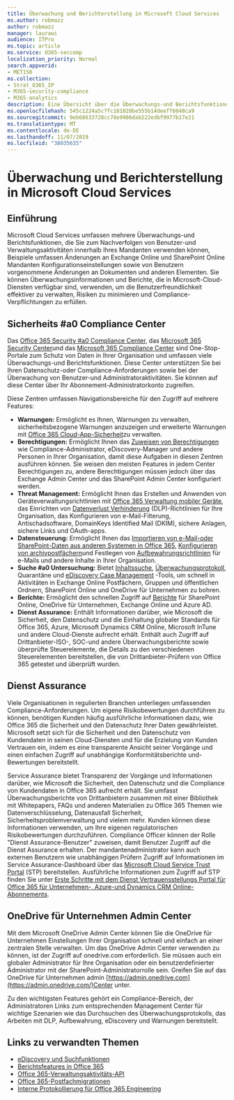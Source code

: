 ```yaml
---
title: Überwachung und Berichterstellung in Microsoft Cloud Services
ms.author: robmazz
author: robmazz
manager: laurawi
audience: ITPro
ms.topic: article
ms.service: O365-seccomp
localization_priority: Normal
search.appverid:
- MET150
ms.collection:
- Strat_O365_IP
- M365-security-compliance
- M365-analytics
description: Eine Übersicht über die Überwachungs-und Berichtsfunktionen in Office 365, Microsoft 365 und Service Assurance.
ms.openlocfilehash: 545c1224a5c7fc181028be555b14deeff6048ca9
ms.sourcegitcommit: 9eb68633728cc78e9906dab222edbf9977b17e21
ms.translationtype: MT
ms.contentlocale: de-DE
ms.lasthandoff: 11/07/2019
ms.locfileid: "38035635"
---
```

# <a name="auditing-and-reporting-in-microsoft-cloud-services"></a>Überwachung und Berichterstellung in Microsoft Cloud Services

## <a name="introduction"></a>Einführung

Microsoft Cloud Services umfassen mehrere Überwachungs-und Berichtsfunktionen, die Sie zum Nachverfolgen von Benutzer-und Verwaltungsaktivitäten innerhalb Ihres Mandanten verwenden können, Beispiele umfassen Änderungen an Exchange Online und SharePoint Online Mandanten Konfigurationseinstellungen sowie von Benutzern vorgenommene Änderungen an Dokumenten und anderen Elementen. Sie können Überwachungsinformationen und Berichte, die in Microsoft-Cloud-Diensten verfügbar sind, verwenden, um die Benutzerfreundlichkeit effektiver zu verwalten, Risiken zu minimieren und Compliance-Verpflichtungen zu erfüllen.

## <a name="security--compliance-centers"></a>Sicherheits #a0 Compliance Center

Das [Office 365 Security #a0 Compliance Center](https://protection.office.com), das [Microsoft 365 Security Center](https://security.microsoft.com)und das [Microsoft 365 Compliance Center](https://compliance.microsoft.com) sind One-Stop-Portale zum Schutz von Daten in Ihrer Organisation und umfassen viele Überwachungs-und Berichtsfunktionen. Diese Center unterstützen Sie bei Ihren Datenschutz-oder Compliance-Anforderungen sowie bei der Überwachung von Benutzer-und Administratoraktivitäten. Sie können auf diese Center über Ihr Abonnement-Administratorkonto zugreifen.

Diese Zentren umfassen Navigationsbereiche für den Zugriff auf mehrere Features:

- **Warnungen:** Ermöglicht es Ihnen, Warnungen zu verwalten, sicherheitsbezogene Warnungen anzuzeigen und erweiterte Warnungen mit [Office 365 Cloud-App-Sicherheit](https://docs.microsoft.com/cloud-app-security/what-is-cloud-app-security)zu verwalten.
- **Berechtigungen:** Ermöglicht Ihnen das [Zuweisen von Berechtigungen](https://support.office.com/article/Give-users-access-to-the-Office-365-Security-Compliance-Center-2cfce2c8-20c5-47f9-afc4-24b059c1bd76) wie Compliance-Administrator, eDiscovery-Manager und andere Personen in Ihrer Organisation, damit diese Aufgaben in diesen Zentren ausführen können. Sie weisen den meisten Features in jedem Center Berechtigungen zu, andere Berechtigungen müssen jedoch über das Exchange Admin Center und das SharePoint Admin Center konfiguriert werden.
- **Threat Management:** Ermöglicht Ihnen das Erstellen und Anwenden von Geräteverwaltungsrichtlinien mit [Office 365 Verwaltung mobiler Geräte](https://support.office.com/article/Overview-of-Mobile-Device-Management-for-Office-365-faa7d8e5-645d-4d59-839c-c8d4c1869e4a), das Einrichten von [Datenverlust Verhinderung](https://support.office.com/article/Overview-of-data-loss-prevention-policies-1966b2a7-d1e2-4d92-ab61-42efbb137f5e) (DLP)-Richtlinien für Ihre Organisation, das Konfigurieren von e-Mail-Filterung, Antischadsoftware, DomainKeys Identified Mail (DKIM), sichere Anlagen, sichere Links und OAuth-apps.
- **Datensteuerung:** Ermöglicht Ihnen das [Importieren von e-Mail-oder SharePoint-Daten aus anderen Systemen in Office 365](https://support.office.com/article/Import-PST-files-or-SharePoint-data-to-Office-365-ba688e0a-0fcb-4bd7-8e57-2b669564ea84), [Konfigurieren von archivpostfächern](https://support.office.com/article/Enable-archive-mailboxes-in-the-Office-365-Security-Compliance-Center-268a109e-7843-405b-bb3d-b9393b2342ce)und Festlegen von [Aufbewahrungsrichtlinien](https://docs.microsoft.com/microsoft-365/compliance/retention-policies) für e-Mails und andere Inhalte in Ihrer Organisation.
- **Suche #a0 Untersuchung:** Bietet [Inhaltssuche](https://support.office.com/article/Run-a-Content-Search-in-the-Office-365-Security-Compliance-Center-61852fd9-fe8a-4880-a339-cb19ed3bff4a), [Überwachungsprotokoll](https://support.office.com/article/Search-the-audit-log-in-the-Office-365-Security-Compliance-Center-0d4d0f35-390b-4518-800e-0c7ec95e946c), Quarantäne und [eDiscovery Case Management](https://support.office.com/article/Manage-eDiscovery-cases-in-the-Office-365-Security-Compliance-Center-edea80d6-20a7-40fb-b8c4-5e8c8395f6da) -Tools, um schnell in Aktivitäten in Exchange Online Postfächern, Gruppen und öffentlichen Ordnern, SharePoint Online und OneDrive für Unternehmen zu bohren.
- **Berichte:** Ermöglicht den schnellen Zugriff auf [Berichte](https://support.office.com/article/Reports-in-the-Office-365-Security-Compliance-Center-7acd33ce-1ec8-49fb-b625-43bac7b58c5a) für SharePoint Online, OneDrive für Unternehmen, Exchange Online und Azure AD.
- **Dienst Assurance:** Enthält Informationen darüber, wie Microsoft die Sicherheit, den Datenschutz und die Einhaltung globaler Standards für Office 365, Azure, Microsoft Dynamics CRM Online, Microsoft InTune und andere Cloud-Dienste aufrecht erhält. Enthält auch Zugriff auf Drittanbieter-ISO-, SOC-und andere Überwachungsberichte sowie überprüfte Steuerelemente, die Details zu den verschiedenen Steuerelementen bereitstellen, die von Drittanbieter-Prüfern von Office 365 getestet und überprüft wurden.

## <a name="service-assurance"></a>Dienst Assurance

Viele Organisationen in regulierten Branchen unterliegen umfassenden Compliance-Anforderungen. Um eigene Risikobewertungen durchführen zu können, benötigen Kunden häufig ausführliche Informationen dazu, wie Office 365 die Sicherheit und den Datenschutz Ihrer Daten gewährleistet. Microsoft setzt sich für die Sicherheit und den Datenschutz von Kundendaten in seinen Cloud-Diensten und für die Erzielung von Kunden Vertrauen ein, indem es eine transparente Ansicht seiner Vorgänge und einen einfachen Zugriff auf unabhängige Konformitätsberichte und-Bewertungen bereitstellt.

Service Assurance bietet Transparenz der Vorgänge und Informationen darüber, wie Microsoft die Sicherheit, den Datenschutz und die Compliance von Kundendaten in Office 365 aufrecht erhält. Sie umfasst Überwachungsberichte von Drittanbietern zusammen mit einer Bibliothek mit Whitepapers, FAQs und anderen Materialien zu Office 365 Themen wie Datenverschlüsselung, Datenausfall Sicherheit, Sicherheitsproblemverwaltung und vielem mehr. Kunden können diese Informationen verwenden, um Ihre eigenen regulatorischen Risikobewertungen durchzuführen. Compliance Officer können der Rolle "Dienst Assurance-Benutzer" zuweisen, damit Benutzer Zugriff auf die Dienst Assurance erhalten. Der mandantenadministrator kann auch externen Benutzern wie unabhängigen Prüfern Zugriff auf Informationen im Service Assurance-Dashboard über das [Microsoft Cloud Service Trust Portal](https://aka.ms/STP) (STP) bereitstellen. Ausführliche Informationen zum Zugriff auf STP finden Sie unter [Erste Schritte mit dem Dienst Vertrauensstellungs Portal für Office 365 für Unternehmen-, Azure-und Dynamics CRM Online-Abonnements](https://aka.ms/STPHelp).

## <a name="onedrive-for-business-admin-center"></a>OneDrive für Unternehmen Admin Center

Mit dem Microsoft OneDrive Admin Center können Sie die OneDrive für Unternehmen Einstellungen Ihrer Organisation schnell und einfach an einer zentralen Stelle verwalten. Um das OneDrive Admin Center verwenden zu können, ist der Zugriff auf onedrive.com erforderlich. Sie müssen auch ein globaler Administrator für Ihre Organisation oder ein benutzerdefinierter Administrator mit der SharePoint-Administratorrolle sein. Greifen Sie auf das OneDrive für Unternehmen admin [https://admin.onedrive.com](https://admin.onedrive.com/)Center unter.

Zu den wichtigsten Features gehört ein Compliance-Bereich, der Administratoren Links zum entsprechenden Management Center für wichtige Szenarien wie das Durchsuchen des Überwachungsprotokolls, das Arbeiten mit DLP, Aufbewahrung, eDiscovery und Warnungen bereitstellt.

## <a name="related-links"></a>Links zu verwandten Themen

- [eDiscovery und Suchfunktionen](office-365-ediscovery-and-search-features.md)
- [Berichtsfeatures in Office 365](office-365-reporting-features.md)
- [Office 365-Verwaltungsaktivitäts-API](office-365-management-activity-api.md)
- [Office 365-Postfachmigrationen](office-365-mailbox-migrations.md)
- [Interne Protokollierung für Office 365 Engineering](office-365-internal-logging.md)